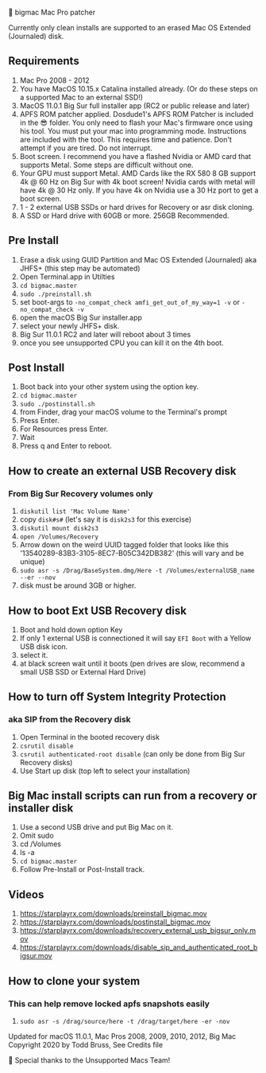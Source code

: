 
🍔 bigmac Mac Pro patcher 

Currently only clean installs are supported to an erased Mac OS Extended (Journaled) disk.

## Requirements 
1. Mac Pro 2008 - 2012
2. You have MacOS 10.15.x Catalina installed already. (Or do these steps on a supported Mac to an external SSD!)
3. MacOS 11.0.1 Big Sur full installer app (RC2 or public release and later)
4. APFS ROM patcher applied. Dosdude1's APFS ROM Patcher is included in the 😎 folder. You only need to flash your Mac's firmware once using his tool. You must put your mac into programming mode. Instructions are included with the tool. This requires time and patience. Don't attempt if you are tired. Do not interrupt.
5. Boot screen. I recommend you have a flashed Nvidia or AMD card that supports Metal. Some steps are difficult without one.
6. Your GPU must support Metal. AMD Cards like the RX 580 8 GB support 4k @ 60 Hz on Big Sur with 4k boot screen! Nvidia cards with metal will have 4k @ 30 Hz only. If you have 4k on Nvidia use a 30 Hz port to get a boot screen.
7. 1 - 2 external USB SSDs or hard drives for Recovery or asr disk cloning.
8. A SSD or Hard drive with 60GB or more. 256GB Recommended.

## Pre Install
1. Erase a disk using GUID Partition and Mac OS Extended (Journaled) aka JHFS+ (this step may be automated)
2. Open Terminal.app in Utilties 
3. `cd bigmac.master`
4. `sudo ./preinstall.sh`
5.  set boot-args to `-no_compat_check amfi_get_out_of_my_way=1 -v` or  `-no_compat_check -v`
6. open the macOS Big Sur installer.app
7. select your newly JHFS+ disk.
8. Big Sur 11.0.1 RC2 and later will reboot about 3 times
9. once you see unsupported CPU you can kill it on the 4th boot.


## Post Install
1. Boot back into your other system using the option key.
2. `cd bigmac.master`
3. `sudo ./postinstall.sh`
4. from Finder, drag your macOS volume to the Terminal's prompt
5. Press Enter.
6. For Resources press Enter.
7. Wait
8. Press q and Enter to reboot.


## How to create an external USB Recovery disk
### From Big Sur Recovery volumes only
1. `diskutil list 'Mac Volume Name'`
2. copy `disk#s#` (let's say it is `disk2s3` for this exercise)
3. `diskutil mount disk2s3`
4. `open /Volumes/Recovery`
5. Arrow down on the weird UUID tagged folder that looks like this '13540289-83B3-3105-8EC7-B05C342DB382' (this will vary and be unique)
6. `sudo asr -s /Drag/BaseSystem.dmg/Here -t /Volumes/externalUSB_name --er --nov`
7. disk must be around 3GB or higher.


## How to boot Ext USB Recovery disk
1. Boot and hold down option Key
2. If only 1 external USB is connectioned it will say `EFI Boot` with a Yellow USB disk icon.
3. select it. 
4. at black screen wait until it boots (pen drives are slow, recommend a small USB SSD or External Hard Drive)


## How to turn off System Integrity Protection
### aka SIP from the Recovery disk
1. Open Terminal in the booted recovery disk
2. `csrutil disable`
3. `csrutil authenticated-root disable` (can only be done from Big Sur Recovery disks)
4. Use Start up disk (top left to select your installation)


## Big Mac install scripts can run from a recovery or installer disk
1. Use a second USB drive and put Big Mac on it.
2. Omit sudo
3. cd /Volumes
4. ls -a
5. `cd bigmac.master`
6. Follow Pre-Install or Post-Install track.


## Videos
1. https://starplayrx.com/downloads/preinstall_bigmac.mov
2. https://starplayrx.com/downloads/postinstall_bigmac.mov
3. https://starplayrx.com/downloads/recovery_external_usb_bigsur_only.mov
4. https://starplayrx.com/downloads/disable_sip_and_authenticated_root_bigsur.mov


## How to clone your system 
### This can help remove locked apfs snapshots easily
1. `sudo asr -s /drag/source/here -t /drag/target/here -er -nov`



Updated for macOS 11.0.1, Mac Pros 2008, 2009, 2010, 2012, Big Mac Copyright 2020 by Todd Bruss, See Credits file

🍟 Special thanks to the Unsupported Macs Team!
